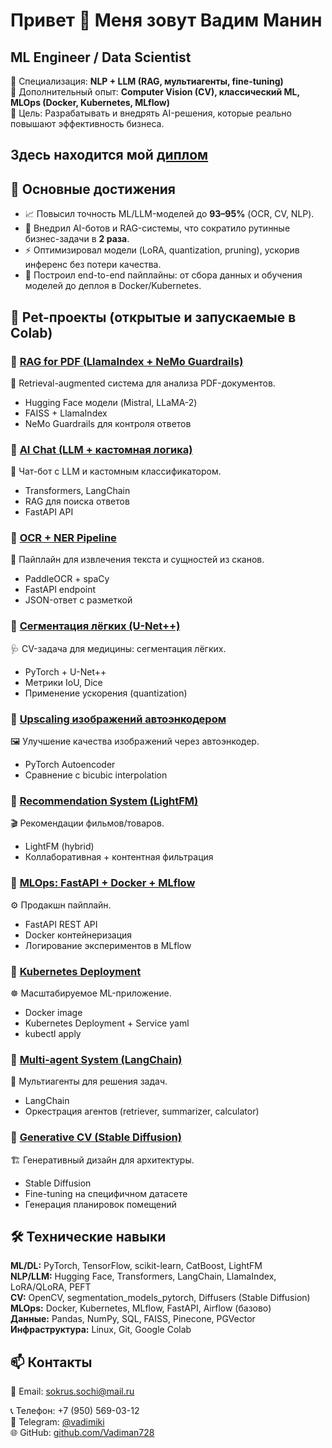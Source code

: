 # Привет 👋 Меня зовут Вадим Манин

## ML Engineer / Data Scientist  

🔹 Специализация: **NLP + LLM (RAG, мультиагенты, fine-tuning)**  
🔹 Дополнительный опыт: **Computer Vision (CV), классический ML, MLOps (Docker, Kubernetes, MLflow)**  
🔹 Цель: Разрабатывать и внедрять AI-решения, которые реально повышают эффективность бизнеса.  

## Здесь находится мой [диплом](https://github.com/Vadiman728/diplom)

## 🚀 Основные достижения
- 📈 Повысил точность ML/LLM-моделей до **93–95%** (OCR, CV, NLP).  
- 🤖 Внедрил AI-ботов и RAG-системы, что сократило рутинные бизнес-задачи в **2 раза**.  
- ⚡ Оптимизировал модели (LoRA, quantization, pruning), ускорив инференс без потери качества.  
- 🧩 Построил end-to-end пайплайны: от сбора данных и обучения моделей до деплоя в Docker/Kubernetes.  



## 💼 Pet-проекты (открытые и запускаемые в Colab)

### 🔹 [RAG for PDF (LlamaIndex + NeMo Guardrails)](https://github.com/Vadiman728/RAG-with-PDFfile)  
📖 Retrieval-augmented система для анализа PDF-документов.  
- Hugging Face модели (Mistral, LLaMA-2)  
- FAISS + LlamaIndex  
- NeMo Guardrails для контроля ответов  

### 🔹 [AI Chat (LLM + кастомная логика)](https://github.com/Vadiman728/ai_chat)  
🤖 Чат-бот с LLM и кастомным классификатором.  
- Transformers, LangChain  
- RAG для поиска ответов  
- FastAPI API  

### 🔹 [OCR + NER Pipeline](https://github.com/Vadiman728/OCR-NER)  
📄 Пайплайн для извлечения текста и сущностей из сканов.  
- PaddleOCR + spaCy  
- FastAPI endpoint  
- JSON-ответ с разметкой  

### 🔹 [Сегментация лёгких (U-Net++)](https://github.com/Vadiman728/segmentation-of-human-lungs-on-U-Net-duble-plus)  
🩺 CV-задача для медицины: сегментация лёгких.  
- PyTorch + U-Net++  
- Метрики IoU, Dice  
- Применение ускорения (quantization)  

### 🔹 [Upscaling изображений автоэнкодером](https://github.com/Vadiman728/Upscaling-with-autoencoder)  
🖼 Улучшение качества изображений через автоэнкодер.  
- PyTorch Autoencoder  
- Сравнение с bicubic interpolation  

### 🔹 [Recommendation System (LightFM)](https://github.com/Vadiman728/Recommender-System)  
🎬 Рекомендации фильмов/товаров.  
- LightFM (hybrid)  
- Коллаборативная + контентная фильтрация  

### 🔹 [MLOps: FastAPI + Docker + MLflow](https://github.com/Vadiman728/MLOps-API)  
⚙️ Продакшн пайплайн.  
- FastAPI REST API  
- Docker контейнеризация  
- Логирование экспериментов в MLflow  

### 🔹 [Kubernetes Deployment](https://github.com/Vadiman728/K8s-ML-Service)  
☸ Масштабируемое ML-приложение.  
- Docker image  
- Kubernetes Deployment + Service yaml  
- kubectl apply  

### 🔹 [Multi-agent System (LangChain)](https://github.com/Vadiman728/Multi-Agent-System)  
🧠 Мультиагенты для решения задач.  
- LangChain  
- Оркестрация агентов (retriever, summarizer, calculator)  

### 🔹 [Generative CV (Stable Diffusion)](https://github.com/Vadiman728/Generative-CV)  
🏗 Генеративный дизайн для архитектуры.  
- Stable Diffusion  
- Fine-tuning на специфичном датасете  
- Генерация планировок помещений  



## 🛠 Технические навыки
**ML/DL:** PyTorch, TensorFlow, scikit-learn, CatBoost, LightFM  
**NLP/LLM:** Hugging Face, Transformers, LangChain, LlamaIndex, LoRA/QLoRA, PEFT  
**CV:** OpenCV, segmentation_models_pytorch, Diffusers (Stable Diffusion)  
**MLOps:** Docker, Kubernetes, MLflow, FastAPI, Airflow (базово)  
**Данные:** Pandas, NumPy, SQL, FAISS, Pinecone, PGVector  
**Инфраструктура:** Linux, Git, Google Colab  



## 📫 Контакты
📧 Email: sokrus.sochi@mail.ru

📞 Телефон: +7 (950) 569-03-12  
💬 Telegram: [@vadimiki](https://t.me/vadimiki)  
🌐 GitHub: [github.com/Vadiman728](https://github.com/Vadiman728)  
